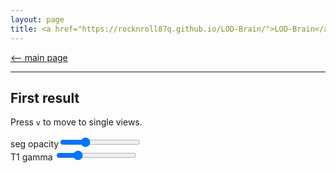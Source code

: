 ```yaml
---
layout: page
title: <a href="https://rocknroll87q.github.io/LOD-Brain/">LOD-Brain</a>
---
```


[<-- main page](https://rocknroll87q.github.io/LOD-Brain/)

<hr>

## First result


Press `v` to move to single views.



<script src="https://unpkg.com/@niivue/niivue@0.29.0/dist/niivue.umd.js"></script>

<section>

  <div class="slidecontainer">
    seg opacity<input type="range" min="1" max="255" value="75" class="slider" id="alphaSlider">
  </div>
  <div class="slidecontainer">
    T1 gamma  <input type="range" min="10" max="400" value="100" class="slider" id="gammaSlider">
  </div>  
  
  <div id="demo1" style="width:1000px; height:1000px;">
    <canvas id="gl1" height=640 width=640>
    </canvas>
  </div>
    
</section>



<script>
 var volumeList1 = [
   // first item is background image
     {
       url: "./results/MALC2012_1000_3_256iso_t1.nii.gz",
       colorMap: "gray",
     },
     {
       url: "./results/MALC2012_1000_3_256iso_predicted_volume.nii.gz",
       colorMap: "random",
     },
    ] 
  function handleLocationChange(data){
    document.getElementById('location').innerHTML = data.xy
  }
  var nv1 = new niivue.Niivue({onLocationChange:handleLocationChange})
  nv1.attachTo('gl1')
  nv1.loadVolumes(volumeList1)
  //nv1.setSliceType(nv1.sliceTypeRender)
  var slider = document.getElementById("alphaSlider");
  slider.oninput = function() {
    nv1.setOpacity (1, this.value / 255);
  }
   var slider2 = document.getElementById("gammaSlider");
	slider2.oninput = function() {
       nv1.setGamma(this.value * 0.01)
	}  
</script>

